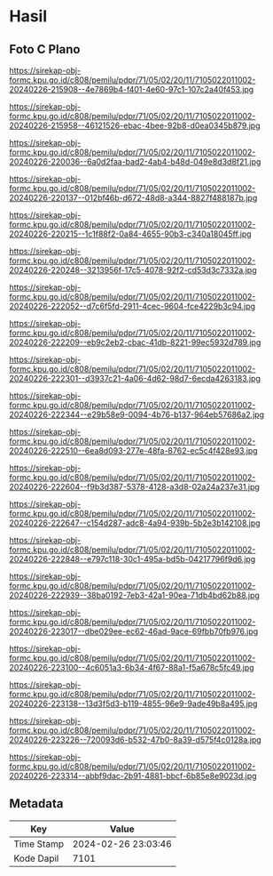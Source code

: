 # Hasil

## Foto C Plano

https://sirekap-obj-formc.kpu.go.id/c808/pemilu/pdpr/71/05/02/20/11/7105022011002-20240226-215908--4e7869b4-f401-4e60-97c1-107c2a40f453.jpg

https://sirekap-obj-formc.kpu.go.id/c808/pemilu/pdpr/71/05/02/20/11/7105022011002-20240226-215958--46121526-ebac-4bee-92b8-d0ea0345b879.jpg

https://sirekap-obj-formc.kpu.go.id/c808/pemilu/pdpr/71/05/02/20/11/7105022011002-20240226-220036--6a0d2faa-bad2-4ab4-b48d-049e8d3d8f21.jpg

https://sirekap-obj-formc.kpu.go.id/c808/pemilu/pdpr/71/05/02/20/11/7105022011002-20240226-220137--012bf46b-d672-48d8-a344-8827f488187b.jpg

https://sirekap-obj-formc.kpu.go.id/c808/pemilu/pdpr/71/05/02/20/11/7105022011002-20240226-220215--1c1f88f2-0a84-4655-90b3-c340a18045ff.jpg

https://sirekap-obj-formc.kpu.go.id/c808/pemilu/pdpr/71/05/02/20/11/7105022011002-20240226-220248--3213956f-17c5-4078-92f2-cd53d3c7332a.jpg

https://sirekap-obj-formc.kpu.go.id/c808/pemilu/pdpr/71/05/02/20/11/7105022011002-20240226-222052--d7c6f5fd-2911-4cec-9604-fce4229b3c94.jpg

https://sirekap-obj-formc.kpu.go.id/c808/pemilu/pdpr/71/05/02/20/11/7105022011002-20240226-222209--eb9c2eb2-cbac-41db-8221-99ec5932d789.jpg

https://sirekap-obj-formc.kpu.go.id/c808/pemilu/pdpr/71/05/02/20/11/7105022011002-20240226-222301--d3937c21-4a06-4d62-98d7-6ecda4263183.jpg

https://sirekap-obj-formc.kpu.go.id/c808/pemilu/pdpr/71/05/02/20/11/7105022011002-20240226-222344--e29b58e9-0094-4b76-b137-964eb57686a2.jpg

https://sirekap-obj-formc.kpu.go.id/c808/pemilu/pdpr/71/05/02/20/11/7105022011002-20240226-222510--6ea8d093-277e-48fa-8762-ec5c4f428e93.jpg

https://sirekap-obj-formc.kpu.go.id/c808/pemilu/pdpr/71/05/02/20/11/7105022011002-20240226-222604--f9b3d387-5378-4128-a3d8-02a24a237e31.jpg

https://sirekap-obj-formc.kpu.go.id/c808/pemilu/pdpr/71/05/02/20/11/7105022011002-20240226-222647--c154d287-adc8-4a94-939b-5b2e3b142108.jpg

https://sirekap-obj-formc.kpu.go.id/c808/pemilu/pdpr/71/05/02/20/11/7105022011002-20240226-222848--e797c118-30c1-495a-bd5b-04217796f9d6.jpg

https://sirekap-obj-formc.kpu.go.id/c808/pemilu/pdpr/71/05/02/20/11/7105022011002-20240226-222939--38ba0192-7eb3-42a1-90ea-71db4bd62b88.jpg

https://sirekap-obj-formc.kpu.go.id/c808/pemilu/pdpr/71/05/02/20/11/7105022011002-20240226-223017--dbe029ee-ec62-46ad-9ace-69fbb70fb976.jpg

https://sirekap-obj-formc.kpu.go.id/c808/pemilu/pdpr/71/05/02/20/11/7105022011002-20240226-223100--4c6051a3-6b34-4f67-88a1-f5a678c5fc49.jpg

https://sirekap-obj-formc.kpu.go.id/c808/pemilu/pdpr/71/05/02/20/11/7105022011002-20240226-223138--13d3f5d3-b119-4855-96e9-9ade49b8a495.jpg

https://sirekap-obj-formc.kpu.go.id/c808/pemilu/pdpr/71/05/02/20/11/7105022011002-20240226-223226--720093d6-b532-47b0-8a39-d575f4c0128a.jpg

https://sirekap-obj-formc.kpu.go.id/c808/pemilu/pdpr/71/05/02/20/11/7105022011002-20240226-223314--abbf9dac-2b91-4881-bbcf-6b85e8e9023d.jpg


## Metadata

| Key        | Value               |
| ---------- | ------------------- |
| Time Stamp | 2024-02-26 23:03:46 |
| Kode Dapil | 7101                |



